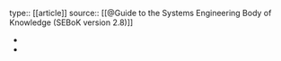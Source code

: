 type:: [[article]]
source:: [[@Guide to the Systems Engineering Body of Knowledge (SEBoK version 2.8)]]

-
-